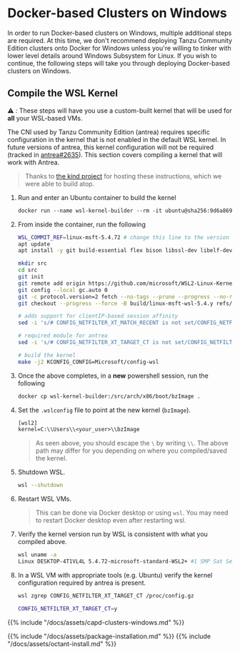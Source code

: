 # Docker-based Clusters on Windows

In order to run Docker-based clusters on Windows, multiple additional steps are
required. At this time, we don't recommend deploying Tanzu Community Edition clusters onto Docker
for Windows unless you're willing to tinker with lower level details around
Windows Subsystem for Linux. If you wish to continue, the following steps will
take you through deploying Docker-based clusters on Windows.

## Compile the WSL Kernel

⚠️ : These steps will have you use a custom-built kernel that will be used for
**all** your WSL-based VMs.

The CNI used by Tanzu Community Edition (antrea) requires specific configuration in the kernel that
is not enabled in the default WSL kernel. In future versions of antrea, this
kernel configuration will not be required (tracked in
[antrea#2635](https://github.com/antrea-io/antrea/issues/2635)). This section
covers compiling a kernel that will work with Antrea.

  > Thanks to [the kind
  > project](https://kind.sigs.k8s.io/docs/user/using-wsl2/) for hosting these
  > instructions, which we were able to build atop.

1. Run and enter an Ubuntu container to build the kernel

    ```txt
    docker run --name wsl-kernel-builder --rm -it ubuntu@sha256:9d6a8699fb5c9c39cf08a0871bd6219f0400981c570894cd8cbea30d3424a31f bash
    ```

1. From inside the container, run the following

    ```sh
    WSL_COMMIT_REF=linux-msft-5.4.72 # change this line to the version you want to build
    apt update
    apt install -y git build-essential flex bison libssl-dev libelf-dev bc

    mkdir src
    cd src
    git init
    git remote add origin https://github.com/microsoft/WSL2-Linux-Kernel.git
    git config --local gc.auto 0
    git -c protocol.version=2 fetch --no-tags --prune --progress --no-recurse-submodules --depth=1 origin +${WSL_COMMIT_REF}:refs/remotes/origin/build/linux-msft-wsl-5.4.y
    git checkout --progress --force -B build/linux-msft-wsl-5.4.y refs/remotes/origin/build/linux-msft-wsl-5.4.y

    # adds support for clientIP-based session affinity
    sed -i 's/# CONFIG_NETFILTER_XT_MATCH_RECENT is not set/CONFIG_NETFILTER_XT_MATCH_RECENT=y/' Microsoft/config-wsl

    # required module for antrea
    sed -i 's/# CONFIG_NETFILTER_XT_TARGET_CT is not set/CONFIG_NETFILTER_XT_TARGET_CT=y/' Microsoft/config-wsl

    # build the kernel
    make -j2 KCONFIG_CONFIG=Microsoft/config-wsl
    ```

1. Once the above completes, in a **new** powershell session, run the following

    ```sh
    docker cp wsl-kernel-builder:/src/arch/x86/boot/bzImage .
    ```

1. Set the `.wslconfig` file to point at the new kernel (`bzImage`).

    ```txt
    [wsl2]
    kernel=C:\\Users\\<your_user>\\bzImage
    ```

    > As seen above, you should escape the `\` by writing `\\`.
    > The above path may differ for you depending on where you compiled/saved
    > the kernel.

1. Shutdown WSL.

    ```sh
    wsl --shutdown
    ```

1. Restart WSL VMs.

    > This can be done via Docker desktop or using `wsl`.
    > You may need to restart Docker desktop even after restarting wsl.

1. Verify the kernel version run by WSL is consistent with what you compiled
   above.

    ```sh
    wsl uname -a
    Linux DESKTOP-4T1VL4L 5.4.72-microsoft-standard-WSL2+ #1 SMP Sat Sep 11 16:50:20 UTC 2021 x86_64 Linux
    ```

1. In a WSL VM with appropriate tools (e.g. Ubuntu) verify the kernel
   configuration required by antrea is present.

    ```sh
    wsl zgrep CONFIG_NETFILTER_XT_TARGET_CT /proc/config.gz

    CONFIG_NETFILTER_XT_TARGET_CT=y
    ```

{{% include "/docs/assets/capd-clusters-windows.md" %}}

{{% include "/docs/assets/package-installation.md" %}}
{{% include "/docs/assets/octant-install.md" %}}
